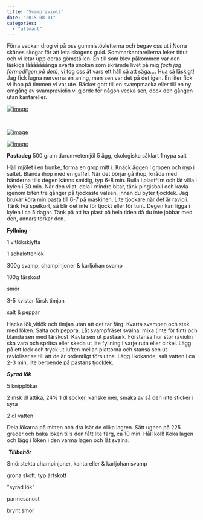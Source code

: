 ```yaml
---
title: "Svampravioli"
date: "2015-08-11"
categories: 
  - "allmant"
---
```


Förra veckan drog vi på oss gummistövletterna och begav oss ut i Norra skånes skogar för att leta skogens guld. Sommarkantarellerna leker tittut och vi letar upp deras gömställen. En till som blev påkommen var den läskiga lååååååånga svarta snoken som skrämde livet på mig _(och jag förmodligen på den)_, vi tog oss åt vars ett håll så att säga.... Hua så läskigt! Jag fick lugna nerverna en aning, men sen var det på det igen. En liter fick vi ihop på timmen vi var ute. Räcker gott till en svampmacka eller till en ny omgång av svampraviolin vi gjorde för någon vecka sen, dock den gången utan kantareller.

[![image](images/image2-1020x765.jpg)](http://import.local/wp-content/uploads/2015/08/image2.jpg)

 

[![image](images/image-1020x765.jpg)](http://import.local/wp-content/uploads/2015/08/image.jpg)

[![image](images/image1-e1439287766238-1020x1360.jpg)](http://import.local/wp-content/uploads/2015/08/image1.jpg)

**Pastadeg** 500 gram durumvetemjöl 5 ägg, ekologiska såklart 1 nypa salt

Häll mjölet i en bunke, forma en grop mitt i. Knäck äggen i gropen och nyp i saltet. Blanda ihop med en gaffel. När det börjar gå ihop, knåda med händerna tills degen känns smidig, typ 6-8 min. Rulla i plastfilm och låt villa i kylen i 30 min. När den vilat, dela i mindre bitar, tänk pingisboll och kavla igenom biten tre gånger på tjockaste valsen, innan du byter tjocklek. Jag brukar köra min pasta till 6-7 på maskinen. Lite tjockare när det är ravioli. Tänk två spelkort, så blir det inte för tjockt eller för tunt. Degen kan ligga i kylen i ca 5 dagar. Tänk på att ha plast på hela tiden då du inte jobbar med den, annars torkar den.

**Fyllning**

1 vitlöksklyfta

1 schalottenlök

300g svamp, champinjoner & karljohan svamp

100g färskost

smör

3-5 kvistar färsk timjan

salt & peppar

Hacka lök,vitlök och timjan utan att det tar färg. Kvarta svampen och stek med löken. Salta och peppra. Låt svampfräset svalna, mixa (inte för fint) och blanda sen med färskost. Kavla sen ut pastaark. Förstansa hur stor raviolin ska vara och spritsa eller skeda ut lite fyllning i varje ruta eller cirkel. Lägg på ett lock och tryck ut luften mellan plattorna och stansa sen ut raviolisar.se till att de är ordentligt förslutna. Lägg i kokande, salt vatten i ca  2-3 min, lite beroende på pastans tjocklek.

_**Syrad lök**_

5 knipplökar

2 msk dl ättika, 24% 1 dl socker, kanske mer, smaka av så den inte sticker i syra

2 dl vatten

Dela lökarna på mitten och dra isär de olika lagren. Sätt ugnen på 225 grader och baka löken tills den fått lite färg, ca 10 min. Håll koll! Koka lagen och lägg i löken i den varma lagen och låt svalna.

 _**Tillbehör**_

Smörstekta champinjoner, kantareller & karljohan svamp

gröna skott, typ ärtskott

"syrad lök"

parmesanost

brynt smör
